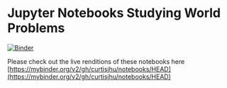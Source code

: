 # Jupyter Notebooks Studying World Problems

[![Binder](https://mybinder.org/badge_logo.svg)](https://mybinder.org/v2/gh/curtisjhu/notebooks/HEAD)

Please check out the live renditions of these notebooks here [https://mybinder.org/v2/gh/curtisjhu/notebooks/HEAD](https://mybinder.org/v2/gh/curtisjhu/notebooks/HEAD)
